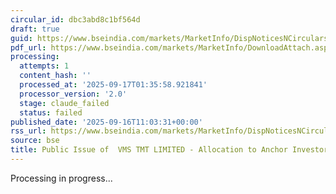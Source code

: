 ```yaml
---
circular_id: dbc3abd8c1bf564d
draft: true
guid: https://www.bseindia.com/markets/MarketInfo/DispNoticesNCirculars.aspx?Noticeid={7C93F787-2195-41C4-8BC3-0AAA7E103AA9}&noticeno=20250916-28&dt=09/16/2025&icount=28&totcount=79&flag=0
pdf_url: https://www.bseindia.com/markets/MarketInfo/DownloadAttach.aspx?id=20250916-28&attachedId=67d9c12c-c62b-4a74-8e5e-2be44f9d11fb
processing:
  attempts: 1
  content_hash: ''
  processed_at: '2025-09-17T01:35:58.921841'
  processor_version: '2.0'
  stage: claude_failed
  status: failed
published_date: '2025-09-16T11:03:31+00:00'
rss_url: https://www.bseindia.com/markets/MarketInfo/DispNoticesNCirculars.aspx?Noticeid={7C93F787-2195-41C4-8BC3-0AAA7E103AA9}&noticeno=20250916-28&dt=09/16/2025&icount=28&totcount=79&flag=0
source: bse
title: Public Issue of  VMS TMT LIMITED - Allocation to Anchor Investors
---
```


Processing in progress...